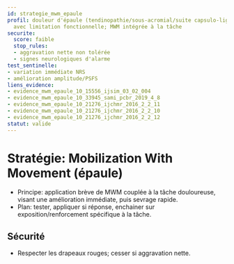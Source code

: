 ```yaml
---
id: strategie_mwm_epaule
profil: douleur d'épaule (tendinopathie/sous-acromial/suite capsulo-ligamentaire)
  avec limitation fonctionnelle; MWM intégrée à la tâche
securite:
  score: faible
  stop_rules:
  - aggravation nette non tolérée
  - signes neurologiques d'alarme
test_sentinelle:
- variation immédiate NRS
- amélioration amplitude/PSFS
liens_evidence:
- evidence_mwm_epaule_10_15556_ijsim_03_02_004
- evidence_mwm_epaule_10_33945_sami_pcbr_2019_4_8
- evidence_mwm_epaule_10_21276_ijchmr_2016_2_2_11
- evidence_mwm_epaule_10_21276_ijchmr_2016_2_2_10
- evidence_mwm_epaule_10_21276_ijchmr_2016_2_2_12
statut: valide
---
```

# Stratégie: Mobilization With Movement (épaule)

- Principe: application brève de MWM couplée à la tâche douloureuse, visant une amélioration immédiate, puis sevrage rapide.
- Plan: tester, appliquer si réponse, enchainer sur exposition/renforcement spécifique à la tâche.

## Sécurité
- Respecter les drapeaux rouges; cesser si aggravation nette.

